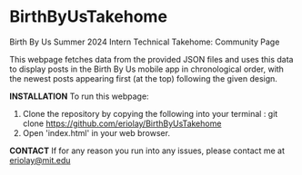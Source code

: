 # BirthByUsTakehome
Birth By Us Summer 2024 Intern Technical Takehome: Community Page

This webpage fetches data from the provided JSON files and uses this data to display posts in the Birth By Us mobile app in chronological order, with the newest posts appearing first (at the top) following the given design. 

**INSTALLATION**
To run this webpage:

1. Clone the repository by copying the following into your terminal : git clone https://github.com/eriolay/BirthByUsTakehome
2. Open 'index.html' in your web browser.


**CONTACT**
If for any reason you run into any issues, please contact me at eriolay@mit.edu
